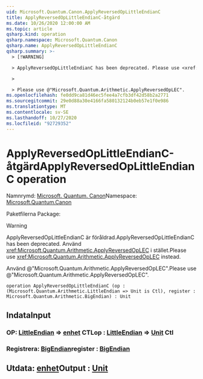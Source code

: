 ```yaml
---
uid: Microsoft.Quantum.Canon.ApplyReversedOpLittleEndianC
title: ApplyReversedOpLittleEndianC-åtgärd
ms.date: 10/26/2020 12:00:00 AM
ms.topic: article
qsharp.kind: operation
qsharp.namespace: Microsoft.Quantum.Canon
qsharp.name: ApplyReversedOpLittleEndianC
qsharp.summary: >-
  > [!WARNING]

  > ApplyReversedOpLittleEndianC has been deprecated. Please use <xref:Microsoft.Quantum.Arithmetic.ApplyReversedOpLEC> instead.

  >

  > Please use @"Microsoft.Quantum.Arithmetic.ApplyReversedOpLEC".
ms.openlocfilehash: fe0dd9ca81d46ec5fee4a7cfb3df42d58b2a2771
ms.sourcegitcommit: 29e0d88a30e4166fa580132124b0eb57e1f0e986
ms.translationtype: MT
ms.contentlocale: sv-SE
ms.lasthandoff: 10/27/2020
ms.locfileid: "92729352"
---
```

# <a name="applyreversedoplittleendianc-operation"></a><span data-ttu-id="81dfa-102">ApplyReversedOpLittleEndianC-åtgärd</span><span class="sxs-lookup"><span data-stu-id="81dfa-102">ApplyReversedOpLittleEndianC operation</span></span>

<span data-ttu-id="81dfa-103">Namnrymd: [Microsoft. Quantum. Canon](xref:Microsoft.Quantum.Canon)</span><span class="sxs-lookup"><span data-stu-id="81dfa-103">Namespace: [Microsoft.Quantum.Canon](xref:Microsoft.Quantum.Canon)</span></span>

<span data-ttu-id="81dfa-104">Paketfilerna [](https://nuget.org/packages/)</span><span class="sxs-lookup"><span data-stu-id="81dfa-104">Package: [](https://nuget.org/packages/)</span></span>


> [!WARNING]
> <span data-ttu-id="81dfa-105">ApplyReversedOpLittleEndianC är föråldrad.</span><span class="sxs-lookup"><span data-stu-id="81dfa-105">ApplyReversedOpLittleEndianC has been deprecated.</span></span> <span data-ttu-id="81dfa-106">Använd <xref:Microsoft.Quantum.Arithmetic.ApplyReversedOpLEC> i stället.</span><span class="sxs-lookup"><span data-stu-id="81dfa-106">Please use <xref:Microsoft.Quantum.Arithmetic.ApplyReversedOpLEC> instead.</span></span>
>
> <span data-ttu-id="81dfa-107">Använd @"Microsoft.Quantum.Arithmetic.ApplyReversedOpLEC".</span><span class="sxs-lookup"><span data-stu-id="81dfa-107">Please use @"Microsoft.Quantum.Arithmetic.ApplyReversedOpLEC".</span></span>



```qsharp
operation ApplyReversedOpLittleEndianC (op : (Microsoft.Quantum.Arithmetic.LittleEndian => Unit is Ctl), register : Microsoft.Quantum.Arithmetic.BigEndian) : Unit
```


## <a name="input"></a><span data-ttu-id="81dfa-108">Indata</span><span class="sxs-lookup"><span data-stu-id="81dfa-108">Input</span></span>

### <a name="op--littleendian--unit-ctl"></a><span data-ttu-id="81dfa-109">OP: [LittleEndian](xref:Microsoft.Quantum.Arithmetic.LittleEndian) => [enhet](xref:microsoft.quantum.lang-ref.unit) CTL</span><span class="sxs-lookup"><span data-stu-id="81dfa-109">op : [LittleEndian](xref:Microsoft.Quantum.Arithmetic.LittleEndian) => [Unit](xref:microsoft.quantum.lang-ref.unit) Ctl</span></span>




### <a name="register--bigendian"></a><span data-ttu-id="81dfa-110">Registrera: [BigEndian](xref:Microsoft.Quantum.Arithmetic.BigEndian)</span><span class="sxs-lookup"><span data-stu-id="81dfa-110">register : [BigEndian](xref:Microsoft.Quantum.Arithmetic.BigEndian)</span></span>





## <a name="output--unit"></a><span data-ttu-id="81dfa-111">Utdata: [enhet](xref:microsoft.quantum.lang-ref.unit)</span><span class="sxs-lookup"><span data-stu-id="81dfa-111">Output : [Unit](xref:microsoft.quantum.lang-ref.unit)</span></span>

